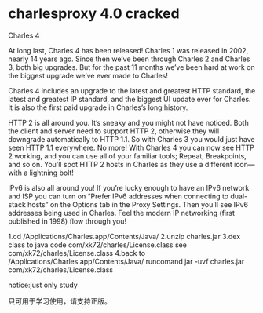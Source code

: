# charlesproxy 4.0 cracked

Charles 4

At long last, Charles 4 has been released! Charles 1 was released in 2002, nearly 14 years ago. Since then we’ve been through Charles 2 and Charles 3, both big upgrades. But for the past 11 months we’ve been hard at work on the biggest upgrade we’ve ever made to Charles!

Charles 4 includes an upgrade to the latest and greatest HTTP standard, the latest and greatest IP standard, and the biggest UI update ever for Charles. It is also the first paid upgrade in Charles’s long history.



HTTP 2 is all around you. It’s sneaky and you might not have noticed. Both the client and server need to support HTTP 2, otherwise they will downgrade automatically to HTTP 1.1. So with Charles 3 you would just have seen HTTP 1.1 everywhere. No more! With Charles 4 you can now see HTTP 2 working, and you can use all of your familiar tools; Repeat, Breakpoints, and so on. You’ll spot HTTP 2 hosts in Charles as they use a different icon—with a lightning bolt!

IPv6 is also all around you! If you’re lucky enough to have an IPv6 network and ISP you can turn on “Prefer IPv6 addresses when connecting to dual-stack hosts” on the Options tab in the Proxy Settings. Then you’ll see IPv6 addresses being used in Charles. Feel the modern IP networking (first published in 1998) flow through you!


1.cd /Applications/Charles.app/Contents/Java/
2.unzip charles.jar 
3.dex class to java code  com/xk72/charles/License.class
   see  com/xk72/charles/License.class
4.back to /Applications/Charles.app/Contents/Java/
  runcomand 
  jar -uvf charles.jar com/xk72/charles/License.class 

notice:just only study

只可用于学习使用，请支持正版。

